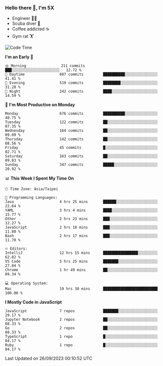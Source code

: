 ### Hello there 👋, I'm 5X

* Engineer 👨‍💻
* Scuba diver 🤿
* Coffee addicted ☕️
* Gym rat 🏋️

<!--START_SECTION:waka-->
![Code Time](http://img.shields.io/badge/Code%20Time-554%20hrs%2035%20mins-blue)

**I'm an Early 🐤** 

```text
🌞 Morning                211 commits         ███░░░░░░░░░░░░░░░░░░░░░░   12.72 % 
🌆 Daytime                687 commits         ██████████░░░░░░░░░░░░░░░   41.41 % 
🌃 Evening                519 commits         ████████░░░░░░░░░░░░░░░░░   31.28 % 
🌙 Night                  242 commits         ████░░░░░░░░░░░░░░░░░░░░░   14.59 % 
```
📅 **I'm Most Productive on Monday** 

```text
Monday                   676 commits         ██████████░░░░░░░░░░░░░░░   40.75 % 
Tuesday                  122 commits         ██░░░░░░░░░░░░░░░░░░░░░░░   07.35 % 
Wednesday                164 commits         ██░░░░░░░░░░░░░░░░░░░░░░░   09.89 % 
Thursday                 142 commits         ██░░░░░░░░░░░░░░░░░░░░░░░   08.56 % 
Friday                   45 commits          █░░░░░░░░░░░░░░░░░░░░░░░░   02.71 % 
Saturday                 163 commits         ██░░░░░░░░░░░░░░░░░░░░░░░   09.83 % 
Sunday                   347 commits         █████░░░░░░░░░░░░░░░░░░░░   20.92 % 
```


📊 **This Week I Spent My Time On** 

```text
🕑︎ Time Zone: Asia/Taipei

💬 Programming Languages: 
Java                     4 hrs 25 mins       ██████░░░░░░░░░░░░░░░░░░░   22.64 % 
YAML                     3 hrs 4 mins        ████░░░░░░░░░░░░░░░░░░░░░   15.77 % 
Other                    2 hrs 23 mins       ███░░░░░░░░░░░░░░░░░░░░░░   12.27 % 
JavaScript               2 hrs 18 mins       ███░░░░░░░░░░░░░░░░░░░░░░   11.80 % 
Bash                     2 hrs 17 mins       ███░░░░░░░░░░░░░░░░░░░░░░   11.70 % 

🔥 Editors: 
IntelliJ                 12 hrs 15 mins      ████████████████░░░░░░░░░   62.82 % 
VS Code                  5 hrs 25 mins       ███████░░░░░░░░░░░░░░░░░░   27.84 % 
Chrome                   1 hr 49 mins        ██░░░░░░░░░░░░░░░░░░░░░░░   09.34 % 

💻 Operating System: 
Mac                      19 hrs 30 mins      █████████████████████████   100.00 % 
```

**I Mostly Code in JavaScript** 

```text
JavaScript               7 repos             ███████░░░░░░░░░░░░░░░░░░   29.17 % 
Jupyter Notebook         2 repos             ██░░░░░░░░░░░░░░░░░░░░░░░   08.33 % 
Go                       2 repos             ██░░░░░░░░░░░░░░░░░░░░░░░   08.33 % 
TypeScript               1 repo              █░░░░░░░░░░░░░░░░░░░░░░░░   04.17 % 
Ruby                     1 repo              █░░░░░░░░░░░░░░░░░░░░░░░░   04.17 % 
```




 Last Updated on 26/09/2023 00:10:52 UTC
<!--END_SECTION:waka-->
